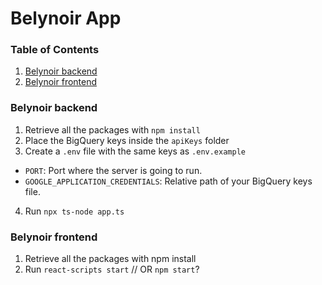 # Belynoir App

### Table of Contents
1. [Belynoir backend](#belynoir-backend)
2. [Belynoir frontend](#belynoir-frontend)

### Belynoir backend
1. Retrieve all the packages with `npm install`
2. Place the BigQuery keys inside the `apiKeys` folder
3. Create a `.env` file with the same keys as `.env.example`
  * `PORT`: Port where the server is going to run.
  * `GOOGLE_APPLICATION_CREDENTIALS`: Relative path of your BigQuery keys file.
4. Run `npx ts-node app.ts`

### Belynoir frontend
1. Retrieve all the packages with npm install
2. Run `react-scripts start` // OR `npm start`?
